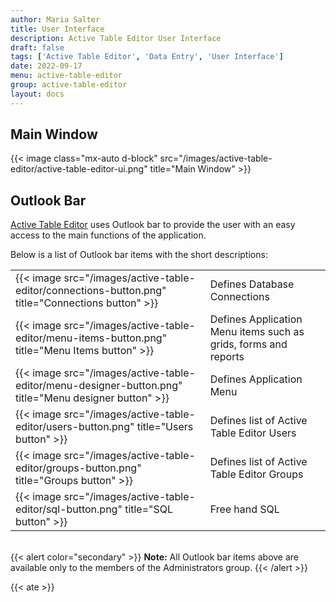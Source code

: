 ```yaml
---
author: Maria Salter
title: User Interface
description: Active Table Editor User Interface
draft: false
tags: ['Active Table Editor', 'Data Entry', 'User Interface']
date: 2022-09-17
menu: active-table-editor
group: active-table-editor
layout: docs
---
```


## Main Window

{{< image class="mx-auto d-block"  src="/images/active-table-editor/active-table-editor-ui.png" title="Main Window" >}}

## Outlook Bar

[Active Table Editor](https://www.etl-tools.com/active-table-editor/overview.html) uses Outlook bar to provide the user with an easy access to the main functions of the application.

Below is a list of Outlook bar items with the short descriptions:

|                                                                                                       |                                                                 |
| ----------------------------------------------------------------------------------------------------- | --------------------------------------------------------------- |
| {{< image src="/images/active-table-editor/connections-button.png" title="Connections button" >}}     | Defines Database Connections                                    |
| {{< image src="/images/active-table-editor/menu-items-button.png" title="Menu Items button" >}}       | Defines Application Menu items such as grids, forms and reports |
| {{< image src="/images/active-table-editor/menu-designer-button.png" title="Menu designer button" >}} | Defines Application Menu                                        |
| {{< image src="/images/active-table-editor/users-button.png" title="Users button" >}}                 | Defines list of Active Table Editor Users                       |
| {{< image src="/images/active-table-editor/groups-button.png" title="Groups button" >}}               | Defines list of Active Table Editor Groups                      |
| {{< image src="/images/active-table-editor/sql-button.png" title="SQL button" >}}                     | Free hand SQL                                                   |

\
{{< alert color="secondary" >}}
**Note:** All Outlook bar items above are available only to the members of the Administrators group.
{{< /alert >}}

{{< ate >}}

